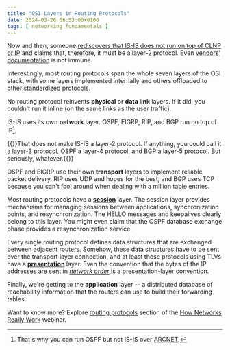 ```yaml
---
title: "OSI Layers in Routing Protocols"
date: 2024-03-26 06:53:00+0100
tags: [ networking fundamentals ]
---
```

Now and then, someone [rediscovers that IS-IS does not run on top of CLNP or IP](https://blog.ipspace.net/2009/06/is-is-is-not-running-over-clnp.html) and claims that, therefore, it must be a layer-2 protocol. Even [vendors' documentation](https://www.juniper.net/documentation/us/en/software/junos/is-is/topics/concept/isis-layer2-mapping.html) is not immune.

Interestingly, most routing protocols span the whole seven layers of the OSI stack, with some layers implemented internally and others offloaded to other standardized protocols.
<!--more-->
No routing protocol reinvents **physical** or **data link** layers. If it did, you couldn't run it inline (on the same links as the user traffic).

IS-IS uses its own **network** layer. OSPF, EIGRP, RIP, and BGP run on top of IP[^ARCNET].

[^ARCNET]: That's why you can run OSPF but not IS-IS over [ARCNET](https://www.rfc-editor.org/rfc/rfc1201.html).

{{<note info>}}That does not make IS-IS a layer-2 protocol. If anything, you could call it a layer-3 protocol, OSPF a layer-4 protocol, and BGP a layer-5 protocol. But seriously, whatever.{{</note>}}

OSPF and EIGRP use their own **transport** layers to implement reliable packet delivery. RIP uses UDP and hopes for the best, and BGP uses TCP because you can't fool around when dealing with a million table entries.

Most routing protocols have a **[session](https://en.wikipedia.org/wiki/Session_layer)** layer. The session layer provides mechanisms for managing sessions between applications, synchronization points, and resynchronization. The HELLO messages and keepalives clearly belong to this layer. You might even claim that the OSPF database exchange phase provides a resynchronization service.

Every single routing protocol defines data structures that are exchanged between adjacent routers. Somehow, these data structures have to be sent over the transport layer connection, and at least those protocols using TLVs have a **[presentation](https://en.wikipedia.org/wiki/Presentation_layer)** layer. Even the convention that the bytes of the IP addresses are sent in *[network order](https://en.wikipedia.org/wiki/Endianness#Networking)* is a presentation-layer convention.

Finally, we're getting to the **application** layer -- a distributed database of reachability information that the routers can use to build their forwarding tables.

Want to know more? Explore [routing protocols](https://my.ipspace.net/bin/list?id=Net101#ROUTING) section of the [How Networks Really Work](https://www.ipspace.net/How_Networks_Really_Work) webinar.